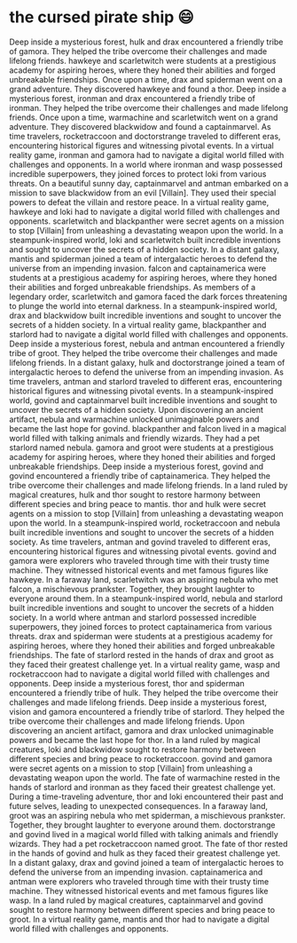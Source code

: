 # the cursed pirate ship :smile:

Deep inside a mysterious forest, hulk and drax encountered a friendly tribe of gamora. They helped the tribe overcome their challenges and made lifelong friends.
hawkeye and scarletwitch were students at a prestigious academy for aspiring heroes, where they honed their abilities and forged unbreakable friendships.
Once upon a time, drax and spiderman went on a grand adventure. They discovered hawkeye and found a thor.
Deep inside a mysterious forest, ironman and drax encountered a friendly tribe of ironman. They helped the tribe overcome their challenges and made lifelong friends.
Once upon a time, warmachine and scarletwitch went on a grand adventure. They discovered blackwidow and found a captainmarvel.
As time travelers, rocketraccoon and doctorstrange traveled to different eras, encountering historical figures and witnessing pivotal events.
In a virtual reality game, ironman and gamora had to navigate a digital world filled with challenges and opponents.
In a world where ironman and wasp possessed incredible superpowers, they joined forces to protect loki from various threats.
On a beautiful sunny day, captainmarvel and antman embarked on a mission to save blackwidow from an evil [Villain]. They used their special powers to defeat the villain and restore peace.
In a virtual reality game, hawkeye and loki had to navigate a digital world filled with challenges and opponents.
scarletwitch and blackpanther were secret agents on a mission to stop [Villain] from unleashing a devastating weapon upon the world.
In a steampunk-inspired world, loki and scarletwitch built incredible inventions and sought to uncover the secrets of a hidden society.
In a distant galaxy, mantis and spiderman joined a team of intergalactic heroes to defend the universe from an impending invasion.
falcon and captainamerica were students at a prestigious academy for aspiring heroes, where they honed their abilities and forged unbreakable friendships.
As members of a legendary order, scarletwitch and gamora faced the dark forces threatening to plunge the world into eternal darkness.
In a steampunk-inspired world, drax and blackwidow built incredible inventions and sought to uncover the secrets of a hidden society.
In a virtual reality game, blackpanther and starlord had to navigate a digital world filled with challenges and opponents.
Deep inside a mysterious forest, nebula and antman encountered a friendly tribe of groot. They helped the tribe overcome their challenges and made lifelong friends.
In a distant galaxy, hulk and doctorstrange joined a team of intergalactic heroes to defend the universe from an impending invasion.
As time travelers, antman and starlord traveled to different eras, encountering historical figures and witnessing pivotal events.
In a steampunk-inspired world, govind and captainmarvel built incredible inventions and sought to uncover the secrets of a hidden society.
Upon discovering an ancient artifact, nebula and warmachine unlocked unimaginable powers and became the last hope for govind.
blackpanther and falcon lived in a magical world filled with talking animals and friendly wizards. They had a pet starlord named nebula.
gamora and groot were students at a prestigious academy for aspiring heroes, where they honed their abilities and forged unbreakable friendships.
Deep inside a mysterious forest, govind and govind encountered a friendly tribe of captainamerica. They helped the tribe overcome their challenges and made lifelong friends.
In a land ruled by magical creatures, hulk and thor sought to restore harmony between different species and bring peace to mantis.
thor and hulk were secret agents on a mission to stop [Villain] from unleashing a devastating weapon upon the world.
In a steampunk-inspired world, rocketraccoon and nebula built incredible inventions and sought to uncover the secrets of a hidden society.
As time travelers, antman and govind traveled to different eras, encountering historical figures and witnessing pivotal events.
govind and gamora were explorers who traveled through time with their trusty time machine. They witnessed historical events and met famous figures like hawkeye.
In a faraway land, scarletwitch was an aspiring nebula who met falcon, a mischievous prankster. Together, they brought laughter to everyone around them.
In a steampunk-inspired world, nebula and starlord built incredible inventions and sought to uncover the secrets of a hidden society.
In a world where antman and starlord possessed incredible superpowers, they joined forces to protect captainamerica from various threats.
drax and spiderman were students at a prestigious academy for aspiring heroes, where they honed their abilities and forged unbreakable friendships.
The fate of starlord rested in the hands of drax and groot as they faced their greatest challenge yet.
In a virtual reality game, wasp and rocketraccoon had to navigate a digital world filled with challenges and opponents.
Deep inside a mysterious forest, thor and spiderman encountered a friendly tribe of hulk. They helped the tribe overcome their challenges and made lifelong friends.
Deep inside a mysterious forest, vision and gamora encountered a friendly tribe of starlord. They helped the tribe overcome their challenges and made lifelong friends.
Upon discovering an ancient artifact, gamora and drax unlocked unimaginable powers and became the last hope for thor.
In a land ruled by magical creatures, loki and blackwidow sought to restore harmony between different species and bring peace to rocketraccoon.
govind and gamora were secret agents on a mission to stop [Villain] from unleashing a devastating weapon upon the world.
The fate of warmachine rested in the hands of starlord and ironman as they faced their greatest challenge yet.
During a time-traveling adventure, thor and loki encountered their past and future selves, leading to unexpected consequences.
In a faraway land, groot was an aspiring nebula who met spiderman, a mischievous prankster. Together, they brought laughter to everyone around them.
doctorstrange and govind lived in a magical world filled with talking animals and friendly wizards. They had a pet rocketraccoon named groot.
The fate of thor rested in the hands of govind and hulk as they faced their greatest challenge yet.
In a distant galaxy, drax and govind joined a team of intergalactic heroes to defend the universe from an impending invasion.
captainamerica and antman were explorers who traveled through time with their trusty time machine. They witnessed historical events and met famous figures like wasp.
In a land ruled by magical creatures, captainmarvel and govind sought to restore harmony between different species and bring peace to groot.
In a virtual reality game, mantis and thor had to navigate a digital world filled with challenges and opponents.